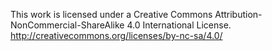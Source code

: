 This work is licensed under a Creative Commons Attribution-NonCommercial-ShareAlike 4.0 International License.
http://creativecommons.org/licenses/by-nc-sa/4.0/
